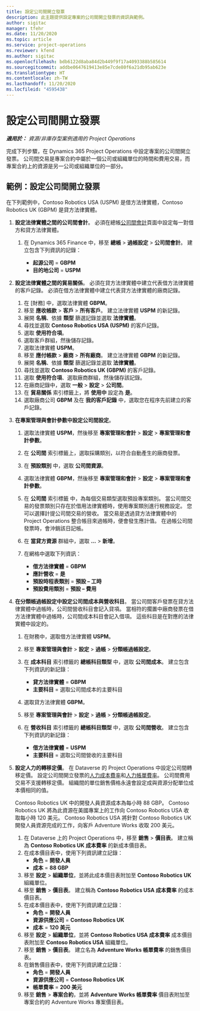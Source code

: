 ```yaml
---
title: 設定公司間開立發票
description: 此主題提供設定專案的公司間開立發票的資訊與範例。
author: sigitac
manager: tfehr
ms.date: 11/20/2020
ms.topic: article
ms.service: project-operations
ms.reviewer: kfend
ms.author: sigitac
ms.openlocfilehash: bdb6122d8aba84d2b449f9f17a4093388b585614
ms.sourcegitcommit: addbe0647619413e85e7cde80f6a21db95ab623e
ms.translationtype: HT
ms.contentlocale: zh-TW
ms.lasthandoff: 11/20/2020
ms.locfileid: "4595438"
---
```

# <a name="configure-intercompany-invoicing"></a>設定公司間開立發票

_**適用於：** 資源/非庫存型案例適用的 Project Operations_

完成下列步驟，在 Dynamics 365 Project Operations 中設定專案的公司間開立發票。 公司間交易是專案合約中屬於一個公司或組織單位的時間和費用交易，而專案合約上的資源是另一公司或組織單位的一部分。

## <a name="example-configure-intercompany-invoicing"></a>範例：設定公司間開立發票

在下列範例中，Contoso Robotics USA (USPM) 是借方法律實體，Contoso Robotics UK (GBPM) 是貸方法律實體。 

1. **設定法律實體之間的公司間會計**。 必須在總帳[公司間會計](https://docs.microsoft.com/dynamics365/finance/general-ledger/intercompany-accounting-setup)頁面中設定每一對借方和貸方法律實體。
    
    1. 在 Dynamics 365 Finance 中，移至 **總帳** > **過帳設定** > **公司間會計**。 建立包含下列資訊的記錄：

        - **起源公司** = **GBPM**
        - **目的地公司** = **USPM**

2. **設定法律實體之間的貿易關係**。 必須在貸方法律實體中建立代表借方法律實體的客戶記錄。 必須在借方法律實體中建立代表貸方法律實體的廠商記錄。

     1. 在 [財務] 中，選取法律實體 **GBPM**。
     2. 移至 **應收帳款** > **客戶** > **所有客戶**。 建立法律實體 **USPM** 的新記錄。
     3. 展開 **名稱**、依據 **類型** 篩選記錄並選取 **法律實體**。 
     4. 尋找並選取 **Contoso Robotics USA (USPM)** 的客戶記錄。
     5. 選取 **使用符合項**。 
     6. 選取客戶群組，然後儲存記錄。
     7. 選取法律實體 **USPM**。
     8. 移至 **應付帳款** > **廠商** > **所有廠商**。 建立法律實體 **GBPM** 的新記錄。
     9. 展開 **名稱**、依據 **類型** 篩選記錄並選取 **法律實體**。 
     10. 尋找並選取 **Contoso Robotics UK (GBPM)** 的客戶記錄。
     11. 選取 **使用符合項**、選取廠商群組，然後儲存該記錄。
     12. 在廠商記錄中，選取 **一般** > **設定** > **公司間**。
     13. 在 **貿易關係** 索引標籤上，將 **使用中** 設定為 **是**。
     14. 選取廠商公司 **GBPM** 及在 **我的客戶記錄** 中，選取您在程序先前建立的客戶記錄。

3. **在專案管理與會計參數中設定公司間設定**。 

    1. 選取法律實體 **USPM**，然後移至 **專案管理和會計** > **設定** > **專案管理和會計參數**。
    2. 在 **公司間** 索引標籤上，選取採購類別，以符合自動產生的廠商發票。
    3. 在 **預設類別** 中，選取 **公司間資源**。
    4. 選取法律實體 **GBPM**，然後移至 **專案管理和會計** > **設定** > **專案管理和會計參數**。
    5. 在 **公司間** 索引標籤 中，為每個交易類型選取預設專案類別。 當公司間交易的發票類別只存在於借用法律實體時，使用專案類別進行稅務設定。 您可以選擇計提公司間交易的營收。 當交易是透過貸方法律實體中的 Project Operations 整合帳目來過帳時，便會發生應計值。 在過帳公司間發票時，會沖銷該日記帳。
    6. 在 **當貸方資源** 群組中，選取 **...** > **新增**。 
    7. 在網格中選取下列資訊：

          - **借方法律實體** = **GBPM**
          - **應計營收** = **是**
          - **預設時程表類別** = **預設 – 工時**
          - **預設費用類別** = **預設 – 費用**

4. **在分類帳過帳設定中設定公司間成本與營收科目**。 當公司間客戶發票在貸方法律實體中過帳時，公司間營收科目會記入貸項。 當相符的擱置中廠商發票在借方法律實體中過帳時，公司間成本科目會記入借項。 這些科目是在對應的法律實體中設定的。 
      
     1. 在財務中，選取借方法律實體 **USPM**。 
     2. 移至 **專案管理與會計** > **設定** > **過帳** > **分類帳過帳設定**。 
     3. 在 **成本科目** 索引標籤的 **總帳科目類型** 中，選取 **公司間成本**。 建立包含下列資訊的新記錄：
      
        - **貸方法律實體** = **GBPM**
        - **主要科目** = 選取公司間成本的主要科目
        
     4. 選取貸方法律實體 **GBPM**。 
     5. 移至 **專案管理與會計** > **設定** > **過帳** > **分類帳過帳設定**。 
     6. 在 **營收科目** 索引標籤的 **總帳科目類型** 中，選取 **公司間營收**。 建立包含下列資訊的新記錄：

        - **借方法律實體** = **USPM**
        - **主要科目** = 選取公司間營收的主要科目 

5. **設定人力的轉移定價**。 在 Dataverse 的 Project Operations 中設定公司間轉移定價。 設定公司間開立發票的[人力成本費率](../pricing-costing/set-up-labor-cost-rate.md#transfer-pricing-and-costs-for-resources-outside-of-your-division-or-legal-entity)和[人力帳單費率](../pricing-costing/set-up-labor-bill-rate.md#transfer-pricing-or-set-up-bill-rates-for-resources-from-other-organizational-units-or-divisions)。 公司間費用交易不支援轉移定價。 組織間的單位銷售價格永遠會設定成與資源分配單位成本價相同的值。

      Contoso Robotics UK 中的開發人員資源成本為每小時 88 GBP。 Contoso Robotics UK 將為此資源在美國專案上的工作向 Contoso Robotics USA 收取每小時 120 美元。 Contoso Robotics USA 將針對 Contoso Robotics UK 開發人員資源完成的工作，向客戶 Adventure Works 收取 200 美元。

      1. 在 Dataverse 上的 Project Operations 中，移至 **銷售** > **價目表**。 建立稱為 **Contoso Robotics UK 成本費率** 的新成本價目表。 
      2. 在成本價目表中，使用下列資訊建立記錄：
         - **角色** = **開發人員**
         - **成本** = **88 GBP**
      3. 移至 **設定** > **組織單位**，並將此成本價目表附加至 **Contoso Robotics UK** 組織單位。
      4. 移至 **銷售** > **價目表**。 建立稱為 **Contoso Robotics USA 成本費率** 的成本價目表。 
      5. 在成本價目表中，使用下列資訊建立記錄：
          - **角色** = **開發人員**
          - **資源供應公司** = **Contoso Robotics UK**
          - **成本** = **120 美元**
      6. 移至 **設定** > **組織單位**，並將 **Contoso Robotics USA 成本費率** 成本價目表附加至 **Contoso Robotics USA** 組織單位。
      7. 移至 **銷售** > **價目表**。 建立名為 **Adventure Works 帳單費率** 的銷售價目表。 
      8. 在銷售價目表中，使用下列資訊建立記錄：
          - **角色** = **開發人員**
          - **資源供應公司** = **Contoso Robotics UK**
          - **帳單費率** = **200 美元**
      9. 移至 **銷售** > **專案合約**，並將 **Adventure Works 帳單費率** 價目表附加至專案合約的 Adventure Works 專案價目表。
